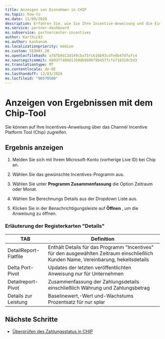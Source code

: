 ```yaml
---
title: Anzeigen von Einnahmen in CHIP
ms.topic: how-to
ms.date: 11/09/2020
description: Erfahren Sie, wie Sie Ihre Incentive-Anweisung und die Einnahmen im Tool "Channel Incentive Platform (Chip)" anzeigen.
ms.service: partner-dashboard
ms.subservice: partnercenter-incentives
author: Karthic83
ms.author: kashanum
ms.localizationpriority: medium
ms.custom: SEOMAY.20
ms.openlocfilehash: a78fb9d13d149cba75fc616b93cdfe0b47dfafc4
ms.sourcegitcommit: 6b03ff400d1350db9696f9b457fcfe710310c5d3
ms.translationtype: MT
ms.contentlocale: de-DE
ms.lasthandoff: 12/03/2020
ms.locfileid: "96570500"
---
```

# <a name="view-earnings-using-the-chip-tool"></a>Anzeigen von Ergebnissen mit dem Chip-Tool

Sie können auf Ihre Incentives-Anweisung über das Channel Incentive Platform Tool (Chip) zugreifen.

## <a name="view-earnings"></a>Ergebnis anzeigen

1. Melden Sie sich mit Ihrem Microsoft-Konto (vorherige Live ID) bei Chip an.

2. Wählen Sie das gewünschte Incentives-Programm aus.

3. Wählen Sie unter **Programm Zusammenfassung** die Option Zeitraum oder Monat. 
1. Wählen Sie Berechnungs Details aus der Dropdown Liste aus.
1.  Klicken Sie in der Benachrichtigungsleiste auf **Öffnen** , um die Anweisung zu öffnen.

### <a name="explanation-of-details-tabs"></a>Erläuterung der Registerkarten "Details"

|**TAB**|**Definition**|
|-------------|--------------------------|
|DetailReport-Flatfile|Enthält Details für das Programm "Incentives" für den ausgewählten Zeitraum einschließlich Kunden Name, Vereinbarung, hekeitsdetails|
|Delta Port-Pivot|Updates der letzten veröffentlichten Anweisung nur für Unternehmen|
|Detailreport-Pivot|Zusammenfassung der Zahlungsdetails einschließlich Währung und Zahlungsbetrag|
|Details zur Leistung|Baselinewert,-Wert und-Wachstums Prozentsatz für nur splar|

## <a name="next-steps"></a>Nächste Schritte

- [Überprüfen des Zahlungsstatus in CHIP](chip-payment-status.md)